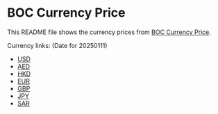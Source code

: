 # BOC Currency Price

This README file shows the currency prices from [BOC Currency Price](https://www.boc.cn/sourcedb/whpj/).

Currency links: (Date for 20250111)

- [USD](https://bocurrencyprice.techina.science/BOC_CURRENCY_PRICE/USD/20250111.json)
- [AED](https://bocurrencyprice.techina.science/BOC_CURRENCY_PRICE/AED/20250111.json)
- [HKD](https://bocurrencyprice.techina.science/BOC_CURRENCY_PRICE/HKD/20250111.json)
- [EUR](https://bocurrencyprice.techina.science/BOC_CURRENCY_PRICE/EUR/20250111.json)
- [GBP](https://bocurrencyprice.techina.science/BOC_CURRENCY_PRICE/GBP/20250111.json)
- [JPY](https://bocurrencyprice.techina.science/BOC_CURRENCY_PRICE/JPY/20250111.json)
- [SAR](https://bocurrencyprice.techina.science/BOC_CURRENCY_PRICE/SAR/20250111.json)
